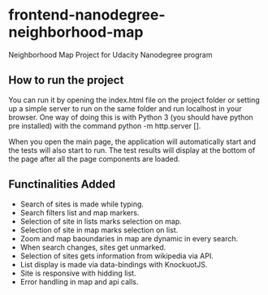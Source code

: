 # frontend-nanodegree-neighborhood-map
Neighborhood Map Project for Udacity Nanodegree program


## How to run the project

You can run it by opening the index.html file on the project folder or setting up a simple server to run on the same folder and run localhost in your browser. One way of doing this is with Python 3 (you should have python pre installed) with the command python -m http.server [<portNo>].

When you open the main page, the application will automatically start and  the tests will also start to run. The test results will display at the bottom of the page after all the page components are loaded.

## Functinalities Added

* Search of sites is made while typing.
* Search filters list and map markers.
* Selection of site in lists marks selection on map.
* Selection of site in map marks selection on list.
* Zoom and map baoundaries in map are dynamic in every search.
* When search changes, sites get unmarked.
* Selection of sites gets information from wikipedia via API.
* List display is made via data-bindings with KnockuotJS.
* Site is responsive with hidding list.
* Error handling in map and api calls.
